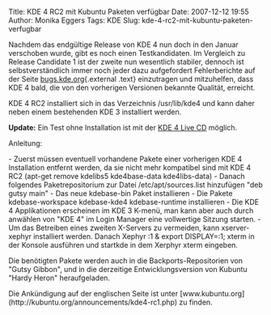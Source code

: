Title: KDE 4 RC2 mit Kubuntu Paketen verfügbar
Date: 2007-12-12 19:55
Author: Monika Eggers
Tags: KDE
Slug: kde-4-rc2-mit-kubuntu-paketen-verfugbar

Nachdem das endgültige Release von KDE 4 nun doch in den Januar
verschoben wurde, gibt es noch einen Testkandidaten. Im Vergleich zu
Release Candidate 1 ist der zweite nun wesentlich stabiler, dennoch ist
selbstverständlich immer noch jeder dazu aufgefordert Fehlerberichte auf
der Seite
[bugs.kde.org](http://bugs.kde.org/ "http://bugs.kde.org:"){.external
.text} einzutragen und mitzuhelfen, dass KDE 4 bald, die von den
vorherigen Versionen bekannte Qualität, erreicht.

</p>
KDE 4 RC2 installiert sich in das Verzeichnis /usr/lib/kde4 und kann
daher neben einem bestehenden KDE 3 installiert werden.  

**Update:** Ein Test ohne Installation ist mit der [KDE 4 Live
CD](http://kubuntu.org/~jriddell/cds/kubuntu-kde4-rc2.iso "KDE 4 LiveCD")
möglich.

</p>
<!--break--><!--break-->

Anleitung:

</p>
-   Zuerst müssen eventuell vorhandene Pakete einer vorherigen KDE 4
    Installation entfernt werden, da sie nicht mehr kompatibel sind mit
    KDE 4 RC2 (apt-get remove kdelibs5 kde4base-data kde4libs-data)
-   Danach folgendes Paketrepositorium zur Datei /etc/apt/sources.list
    hinzufügen "deb
    <http://ppa.launchpad.net/kubuntu-members-kde4/ubuntu> gutsy main"
-   Das neue kdebase-bin Paket installieren
-   Die Pakete kdebase-workspace kdebase-kde4 kdebase-runtime
    installieren
-   Die KDE 4 Applikationen erscheinen im KDE 3 K-menü, man kann aber
    auch durch anwählen von "KDE 4" im Login Manager eine vollwertige
    Sitzung starten.
-   Um das Betreiben eines zweiten X-Servers zu vermeiden, kann
    xserver-xephyr installiert werden. Danach Xephyr :1 & export
    DISPLAY=:1; xterm in der Konsole ausführen und startkde in dem
    Xerphyr xterm eingeben.

</p>
Die benötigten Pakete werden auch in die Backports-Repositorien von
"Gutsy Gibbon", und in die derzeitige Entwicklungsversion von Kubuntu
"Hardy Heron" heraufgeladen.

</p>
Die Ankündigung auf der englischen Seite ist unter
[www.kubuntu.org](http://kubuntu.org/announcements/kde4-rc1.php) zu
finden.

</p>

